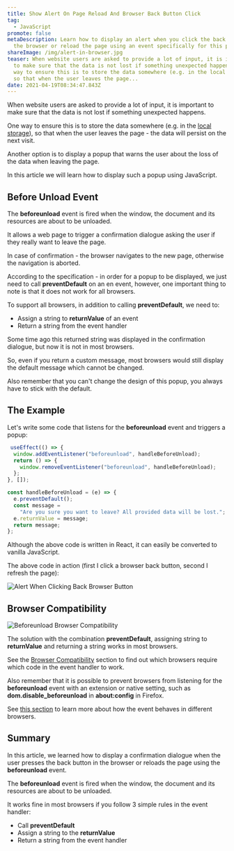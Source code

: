 ```yaml
---
title: Show Alert On Page Reload And Browser Back Button Click
tag:
  - JavaScript
promote: false
metaDescription: Learn how to display an alert when you click the back button in
  the browser or reload the page using an event specifically for this purpose.
shareImage: /img/alert-in-browser.jpg
teaser: When website users are asked to provide a lot of input, it is important
  to make sure that the data is not lost if something unexpected happens. One
  way to ensure this is to store the data somewhere (e.g. in the local storage),
  so that when the user leaves the page...
date: 2021-04-19T08:34:47.843Z
---
```

When website users are asked to provide a lot of input, it is important to make sure that the data is not lost if something unexpected happens.

One way to ensure this is to store the data somewhere (e.g. in the [local storage](/the-limitations-and-security-of-localstorage-in-javascript/)), so that when the user leaves the page - the data will persist on the next visit.

Another option is to display a popup that warns the user about the loss of the data when leaving the page.

In this article we will learn how to display such a popup using JavaScript.

## Before Unload Event

The **beforeunload** event is fired when the window, the document and its resources are about to be unloaded. 

It allows a web page to trigger a confirmation dialogue asking the user if they really want to leave the page. 

In case of confirmation - the browser navigates to the new page, otherwise the navigation is aborted.

According to the specification - in order for a popup to be displayed, we just need to call **preventDefault** on an en event, however, one important thing to note is that it does not work for all browsers.

To support all browsers, in addition to calling **preventDefault**, we need to:

* Assign a string to **returnValue** of an event
* Return a string from the event handler

Some time ago this returned string was displayed in the confirmation dialogue, but now it is not in most browsers.

So, even if you return a custom message, most browsers would still display the default message which cannot be changed.

Also remember that you can't change the design of this popup, you always have to stick with the default.

## The Example

Let's write some code that listens for the **beforeunload** event and triggers a popup:

```jsx
 useEffect(() => {
  window.addEventListener("beforeunload", handleBeforeUnload);
  return () => {
    window.removeEventListener("beforeunload", handleBeforeUnload);
  };
}, []);

const handleBeforeUnload = (e) => {
  e.preventDefault();
  const message =
    "Are you sure you want to leave? All provided data will be lost.";
  e.returnValue = message;
  return message;
};
```

Although the above code is written in React, it can easily be converted to vanilla JavaScript.

The above code in action (first I click a browser back button, second I refresh the page):

![Alert When Clicking Back Browser Button](/img/alert.gif "Alert When Clicking Back Browser Button")

## Browser Compatibility

![Beforeunload Browser Compatibility](/img/screenshot-2021-04-17-at-12.00.54.png "Beforeunload Browser Compatibility")

The solution with the combination **preventDefault**, assigning string to **returnValue** and returning a string works in most browsers.

See the [Browser Compatibility](https://developer.mozilla.org/en-US/docs/Web/API/Window/beforeunload_event#browser_compatibility) section to find out which browsers require which code in the event handler to work.

Also remember that it is possible to prevent browsers from listening for the **beforeunload** event with an extension or native setting, such as **dom.disable_beforeunload** in **about:config** in Firefox.

See [this section](https://developer.mozilla.org/en-US/docs/Web/API/WindowEventHandlers/onbeforeunload#browser_compatibility) to learn more about how the event behaves in different browsers.

## Summary

In this article, we learned how to display a confirmation dialogue when the user presses the back button in the browser or reloads the page using the **beforeunload** event.

The **beforeunload** event is fired when the window, the document and its resources are about to be unloaded.

It works fine in most browsers if you follow 3 simple rules in the event handler:

* Call **preventDefault**
* Assign a string to the **returnValue**
* Return a string from the event handler